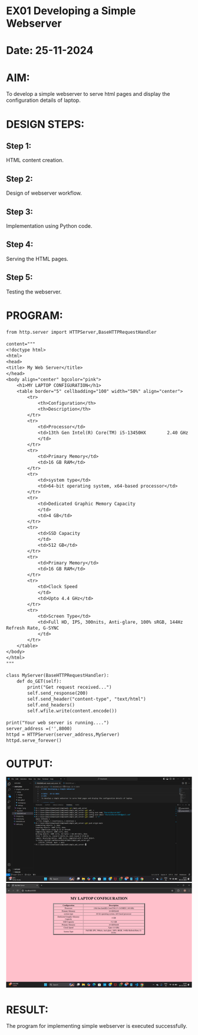 # EX01 Developing a Simple Webserver

# Date:  25-11-2024
# AIM:
To develop a simple webserver to serve html pages and display the configuration details of laptop.

# DESIGN STEPS:
## Step 1:
HTML content creation.

## Step 2:
Design of webserver workflow.

## Step 3:
Implementation using Python code.

## Step 4:
Serving the HTML pages.

## Step 5:
Testing the webserver.

# PROGRAM:
```
from http.server import HTTPServer,BaseHTTPRequestHandler

content="""
<!doctype html>
<html>
<head>
<title> My Web Server</title>
</head>
<body align="center" bgcolor="pink">
    <h1>MY LAPTOP CONFIGURATION</h1>
    <table border="5" cellbadding="100" width="50%" align="center">
        <tr>
            <th>Configuration</th>
            <th>Description</th>
        </tr>
        <tr>
            <td>Processor</td>
            <td>13th Gen Intel(R) Core(TM) i5-13450HX        2.40 GHz 
            </td>
        </tr>
        <tr>
            <td>Primary Memory</td>
            <td>16 GB RAM</td>
        </tr>
        <tr>
            <td>system type</td>
            <td>64-bit operating system, x64-based processor</td>
        </tr>
        <tr>
            <td>Dedicated Graphic Memory Capacity
            </td>
            <td>4 GB</td>
        </tr>
        <tr>
            <td>SSD Capacity
            </td>
            <td>512 GB</td>
        </tr>
        <tr>
            <td>Primary Memory</td>
            <td>16 GB RAM</td>
        </tr>
        <tr>
            <td>Clock Speed
            </td>
            <td>Upto 4.4 GHz</td>
        </tr>
        <tr>
            <td>Screen Type</td>
            <td>Full HD, IPS, 300nits, Anti-glare, 100% sRGB, 144Hz Refresh Rate, G-SYNC
            </td>
        </tr>
    </table>
</body>
</html>
"""

class MyServer(BaseHTTPRequestHandler):
    def do_GET(self):
        print("Get request received...")
        self.send_response(200) 
        self.send_header("content-type", "text/html")       
        self.end_headers()
        self.wfile.write(content.encode())

print("Your web server is running....") 
server_address =('',8000)
httpd = HTTPServer(server_address,MyServer)
httpd.serve_forever()
```

# OUTPUT:
![alt text](image.png)
![alt text](image-1.png)
# RESULT:
The program for implementing simple webserver is executed successfully.
